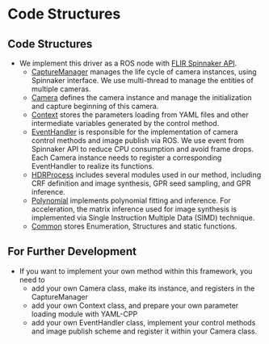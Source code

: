 <!--
 * @Author: Shuyang Zhang
 * @Date: 2024-03-01 19:08:27
 * @LastEditors: ShuyangUni shuyang.zhang1995@gmail.com
 * @LastEditTime: 2024-03-01 19:14:42
 * @Description: 
 * 
 * Copyright (c) 2024 by Shuyang Zhang, All Rights Reserved. 
-->
# Code Structures
## Code Structures
* We implement this driver as a ROS node with [FLIR Spinnaker API](https://www.flir.com/products/spinnaker-sdk/).
  * [CaptureManager](../include/capture_manager.h) manages the life cycle of camera instances, using Spinnaker interface. We use multi-thread to manage the entities of multiple cameras.
  * [Camera](../include/camera/) defines the camera instance and manage the initialization and capture beginning of this camera.
  * [Context](../include/context/) stores the parameters loading from YAML files and other intermediate variables generated by the control method.
  * [EventHandler](../include/event_handler/) is responsible for the implementation of camera control methods and image publish via ROS. We use event from Spinnaker API to reduce CPU consumption and avoid frame drops. Each Camera instance needs to register a corresponding EventHandler to realize its functions.
  * [HDRProcess](../include/hdr_process/) includes several modules used in our method, including CRF definition and image synthesis, GPR seed sampling, and GPR inference.
  * [Polynomial](../include/polynomial.h) implements polynomial fitting and inference. For acceleration, the matrix inference used for image synthesis is implemented via Single Instruction Multiple Data (SIMD) technique.
  * [Common](../include/common.h) stores Enumeration, Structures and static functions.

## For Further Development
* If you want to implement your own method within this framework, you need to 
  * add your own Camera class, make its instance, and registers in the CaptureManager
  * add your own Context class, and prepare your own parameter loading module with YAML-CPP
  * add your own EventHandler class, implement your control methods and image publish scheme and register it within your Camera class.